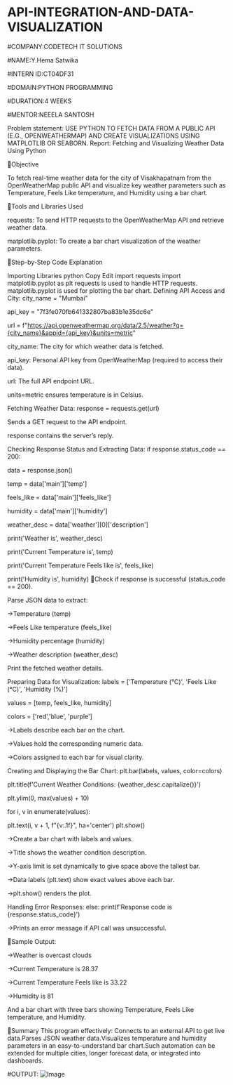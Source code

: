 # API-INTEGRATION-AND-DATA-VISUALIZATION
#COMPANY:CODETECH IT SOLUTIONS

#NAME:Y.Hema Satwika

#INTERN ID:CT04DF31

#DOMAIN:PYTHON PROGRAMMING

#DURATION:4 WEEKS

#MENTOR:NEEELA SANTOSH

Problem statement: USE PYTHON TO FETCH DATA FROM A PUBLIC API (E.G., OPENWEATHERMAP) AND CREATE VISUALIZATIONS USING MATPLOTLIB OR SEABORN. Report: Fetching and Visualizing Weather Data Using Python

📌Objective

To fetch real-time weather data for the city of Visakhapatnam from the OpenWeatherMap public API and visualize key weather parameters such as Temperature, Feels Like temperature, and Humidity using a bar chart.

📌Tools and Libraries Used

requests: To send HTTP requests to the OpenWeatherMap API and retrieve weather data.

matplotlib.pyplot: To create a bar chart visualization of the weather parameters.

📌Step-by-Step Code Explanation

Importing Libraries python Copy Edit import requests import matplotlib.pyplot as plt requests is used to handle HTTP requests. matplotlib.pyplot is used for plotting the bar chart. Defining API Access and City: city_name = "Mumbai"

api_key = "7f3fe070fb641332807ba83b1e35dc6e"

url = f"https://api.openweathermap.org/data/2.5/weather?q={city_name}&appid={api_key}&units=metric"

city_name: The city for which weather data is fetched.

api_key: Personal API key from OpenWeatherMap (required to access their data).

url: The full API endpoint URL.

units=metric ensures temperature is in Celsius.

Fetching Weather Data: response = requests.get(url)

Sends a GET request to the API endpoint.

response contains the server’s reply.

Checking Response Status and Extracting Data: if response.status_code == 200:

data = response.json()

temp = data['main']['temp']

feels_like = data['main']['feels_like']

humidity = data['main']['humidity']

weather_desc = data['weather'][0]['description']

print('Weather is', weather_desc)

print('Current Temperature is', temp)

print('Current Temperature Feels like is', feels_like)

print('Humidity is', humidity) 📌Check if response is successful (status_code == 200).

Parse JSON data to extract:

->Temperature (temp)

->Feels Like temperature (feels_like)

->Humidity percentage (humidity)

->Weather description (weather_desc)

Print the fetched weather details.

Preparing Data for Visualization: labels = ['Temperature (°C)', 'Feels Like (°C)', 'Humidity (%)']

values = [temp, feels_like, humidity]

colors = ['red','blue', 'purple']

->Labels describe each bar on the chart.

->Values hold the corresponding numeric data.

->Colors assigned to each bar for visual clarity.

Creating and Displaying the Bar Chart: plt.bar(labels, values, color=colors)

plt.title(f'Current Weather Conditions: {weather_desc.capitalize()}')

plt.ylim(0, max(values) + 10)

for i, v in enumerate(values):

plt.text(i, v + 1, f"{v:.1f}", ha='center') plt.show()

->Create a bar chart with labels and values.

->Title shows the weather condition description.

->Y-axis limit is set dynamically to give space above the tallest bar.

->Data labels (plt.text) show exact values above each bar.

->plt.show() renders the plot.

Handling Error Responses: else: print(f'Response code is {response.status_code}')

->Prints an error message if API call was unsuccessful.

📌Sample Output:

->Weather is overcast clouds

->Current Temperature is 28.37

->Current Temperature Feels like is 33.22

->Humidity is 81

And a bar chart with three bars showing Temperature, Feels Like temperature, and Humidity.

📌Summary This program effectively: Connects to an external API to get live data.Parses JSON weather data.Visualizes temperature and humidity parameters in an easy-to-understand bar chart.Such automation can be extended for multiple cities, longer forecast data, or integrated into dashboards.

#OUTPUT:
![Image](https://github.com/user-attachments/assets/461faa35-c85f-4f6c-8fb4-c250978d3493)

